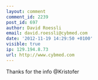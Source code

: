```yaml
---
layout: comment
comment_id: 2239
post_id: 697
author: David Roessli
email: david.roessli@cybmed.com
date: '2012-11-19 14:29:50 +0100'
visible: true
ip: 129.194.8.73
url: http://www.cybmed.com
---
```

Thanks for the info @Kristofer
